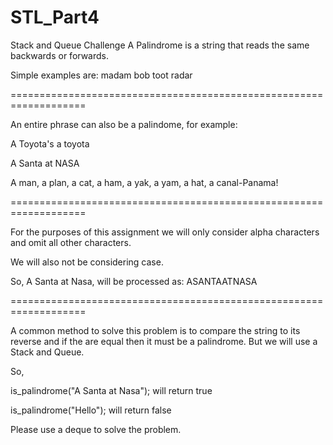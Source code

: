 # STL_Part4
Stack and Queue Challenge
A Palindrome is a string that reads the same backwards or forwards.

Simple examples are: madam bob toot radar

===================================================================

An entire phrase can also be a palindome, for example:

A Toyota's a toyota

A Santa at NASA

A man, a plan, a cat, a ham, a yak, a yam, a hat, a canal-Panama!

===================================================================

For the purposes of this assignment we will only consider alpha characters and omit all other characters.

We will also not be considering case.

So, A Santa at Nasa, will be processed as: ASANTAATNASA

===================================================================

A common method to solve this problem is to compare the string to its reverse and if the are equal then it must be a palindrome. But we will use a Stack and Queue.

So,

is_palindrome("A Santa at Nasa"); will return true

is_palindrome("Hello"); will return false

Please use a deque to solve the problem.
